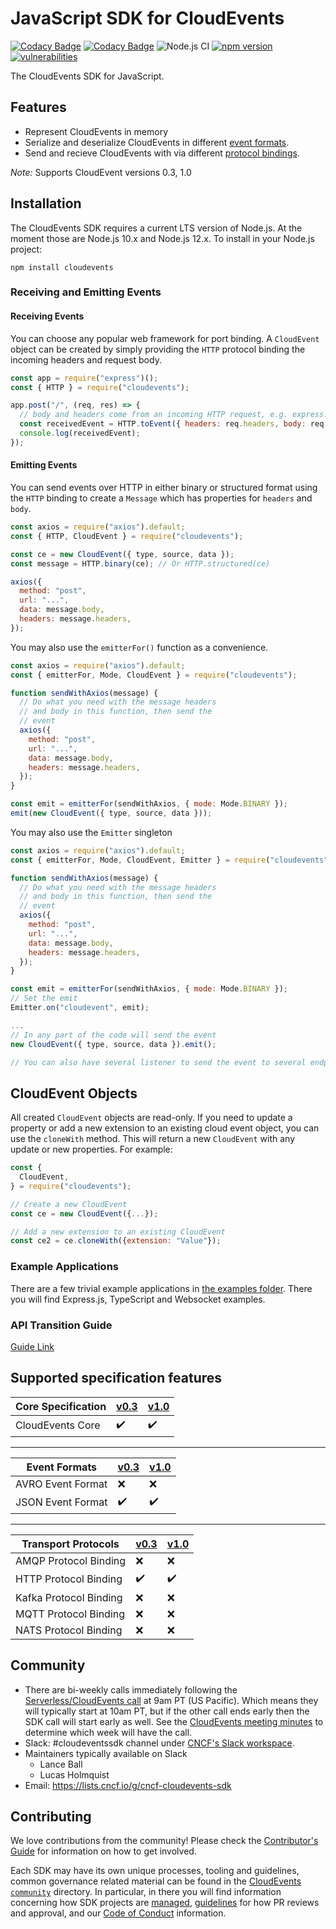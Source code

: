 # JavaScript SDK for CloudEvents

[![Codacy Badge](https://app.codacy.com/project/badge/Grade/2e29a55fb4084ecca4642d72dc4c83d4)](https://www.codacy.com/gh/cloudevents/sdk-javascript/dashboard?utm_source=github.com&amp;utm_medium=referral&amp;utm_content=cloudevents/sdk-javascript&amp;utm_campaign=Badge_Grade)
[![Codacy Badge](https://app.codacy.com/project/badge/Coverage/2e29a55fb4084ecca4642d72dc4c83d4)](https://www.codacy.com/gh/cloudevents/sdk-javascript/dashboard?utm_source=github.com&utm_medium=referral&utm_content=cloudevents/sdk-javascript&utm_campaign=Badge_Coverage)
![Node.js CI](https://github.com/cloudevents/sdk-javascript/workflows/Node.js%20CI/badge.svg)
[![npm version](https://img.shields.io/npm/v/cloudevents.svg)](https://www.npmjs.com/package/cloudevents)
[![vulnerabilities](https://snyk.io/test/github/cloudevents/sdk-javascript/badge.svg)](https://snyk.io/test/github/cloudevents/sdk-javascript)

The CloudEvents SDK for JavaScript.

## Features

- Represent CloudEvents in memory
- Serialize and deserialize CloudEvents in different [event formats](https://github.com/cloudevents/spec/blob/v1.0/spec.md#event-format).
- Send and recieve CloudEvents with via different [protocol bindings](https://github.com/cloudevents/spec/blob/v1.0/spec.md#protocol-binding).

_Note:_ Supports CloudEvent versions 0.3, 1.0

## Installation

The CloudEvents SDK requires a current LTS version of Node.js. At the moment
those are Node.js 10.x and Node.js 12.x. To install in your Node.js project:

```console
npm install cloudevents
```

### Receiving and Emitting Events

#### Receiving Events

You can choose any popular web framework for port binding. A `CloudEvent`
object can be created by simply providing the `HTTP` protocol binding
the incoming headers and request body.

```js
const app = require("express")();
const { HTTP } = require("cloudevents");

app.post("/", (req, res) => {
  // body and headers come from an incoming HTTP request, e.g. express.js
  const receivedEvent = HTTP.toEvent({ headers: req.headers, body: req.body });
  console.log(receivedEvent);
});
```

#### Emitting Events

You can send events over HTTP in either binary or structured format
using the `HTTP` binding to create a `Message` which has properties
for `headers` and `body`.

```js
const axios = require("axios").default;
const { HTTP, CloudEvent } = require("cloudevents");

const ce = new CloudEvent({ type, source, data });
const message = HTTP.binary(ce); // Or HTTP.structured(ce)

axios({
  method: "post",
  url: "...",
  data: message.body,
  headers: message.headers,
});
```

You may also use the `emitterFor()` function as a convenience.

```js
const axios = require("axios").default;
const { emitterFor, Mode, CloudEvent } = require("cloudevents");

function sendWithAxios(message) {
  // Do what you need with the message headers
  // and body in this function, then send the
  // event
  axios({
    method: "post",
    url: "...",
    data: message.body,
    headers: message.headers,
  });
}

const emit = emitterFor(sendWithAxios, { mode: Mode.BINARY });
emit(new CloudEvent({ type, source, data }));
```

You may also use the `Emitter` singleton

```js
const axios = require("axios").default;
const { emitterFor, Mode, CloudEvent, Emitter } = require("cloudevents");

function sendWithAxios(message) {
  // Do what you need with the message headers
  // and body in this function, then send the
  // event
  axios({
    method: "post",
    url: "...",
    data: message.body,
    headers: message.headers,
  });
}

const emit = emitterFor(sendWithAxios, { mode: Mode.BINARY });
// Set the emit
Emitter.on("cloudevent", emit);

...
// In any part of the code will send the event
new CloudEvent({ type, source, data }).emit();

// You can also have several listener to send the event to several endpoint
```

## CloudEvent Objects

All created `CloudEvent` objects are read-only. If you need to update a property or add a new extension to an existing cloud event object, you can use the `cloneWith` method. This will return a new `CloudEvent` with any update or new properties. For example:

```js
const {
  CloudEvent,
} = require("cloudevents");

// Create a new CloudEvent
const ce = new CloudEvent({...});

// Add a new extension to an existing CloudEvent
const ce2 = ce.cloneWith({extension: "Value"});
```

### Example Applications

There are a few trivial example applications in
[the examples folder](https://github.com/cloudevents/sdk-javascript/tree/main/examples).
There you will find Express.js, TypeScript and Websocket examples.


### API Transition Guide

[Guide Link](./API_TRANSITION_GUIDE.md)

## Supported specification features

| Core Specification | [v0.3](https://github.com/cloudevents/spec/blob/v0.3/spec.md) | [v1.0](https://github.com/cloudevents/spec/blob/v1.0/spec.md) |
| ------------------ | ------------------------------------------------------------- | ------------------------------------------------------------- |
| CloudEvents Core   | :heavy_check_mark:                                            | :heavy_check_mark:                                            |

---

| Event Formats     | [v0.3](https://github.com/cloudevents/spec/tree/v0.3) | [v1.0](https://github.com/cloudevents/spec/tree/v1.0) |
| ----------------- | ----------------------------------------------------- | ----------------------------------------------------- |
| AVRO Event Format | :x:                                                   | :x:                                                   |
| JSON Event Format | :heavy_check_mark:                                    | :heavy_check_mark:                                    |

---

| Transport Protocols    | [v0.3](https://github.com/cloudevents/spec/tree/v0.3) | [v1.0](https://github.com/cloudevents/spec/tree/v1.0) |
| ---------------------- | ----------------------------------------------------- | ----------------------------------------------------- |
| AMQP Protocol Binding  | :x:                                                   | :x:                                                   |
| HTTP Protocol Binding  | :heavy_check_mark:                                    | :heavy_check_mark:                                    |
| Kafka Protocol Binding | :x:                                                   | :x:                                                   |
| MQTT Protocol Binding  | :x:                                                   | :x:                                                   |
| NATS Protocol Binding  | :x:                                                   | :x:                                                   |

## Community

- There are bi-weekly calls immediately following the [Serverless/CloudEvents
  call](https://github.com/cloudevents/spec#meeting-time) at
  9am PT (US Pacific). Which means they will typically start at 10am PT, but
  if the other call ends early then the SDK call will start early as well.
  See the [CloudEvents meeting minutes](https://docs.google.com/document/d/1OVF68rpuPK5shIHILK9JOqlZBbfe91RNzQ7u_P7YCDE/edit#)
  to determine which week will have the call.
- Slack: #cloudeventssdk channel under
  [CNCF's Slack workspace](https://slack.cncf.io/).
- Maintainers typically available on Slack
  - Lance Ball
  - Lucas Holmquist
- Email: https://lists.cncf.io/g/cncf-cloudevents-sdk

## Contributing

We love contributions from the community! Please check the
[Contributor's Guide](https://github.com/cloudevents/sdk-javascript/blob/main/CONTRIBUTING.md)
for information on how to get involved.

Each SDK may have its own unique processes, tooling and guidelines, common
governance related material can be found in the
[CloudEvents `community`](https://github.com/cloudevents/spec/tree/master/community)
directory. In particular, in there you will find information concerning
how SDK projects are
[managed](https://github.com/cloudevents/spec/blob/master/community/SDK-GOVERNANCE.md),
[guidelines](https://github.com/cloudevents/spec/blob/master/community/SDK-maintainer-guidelines.md)
for how PR reviews and approval, and our
[Code of Conduct](https://github.com/cloudevents/spec/blob/master/community/GOVERNANCE.md#additional-information)
information.
